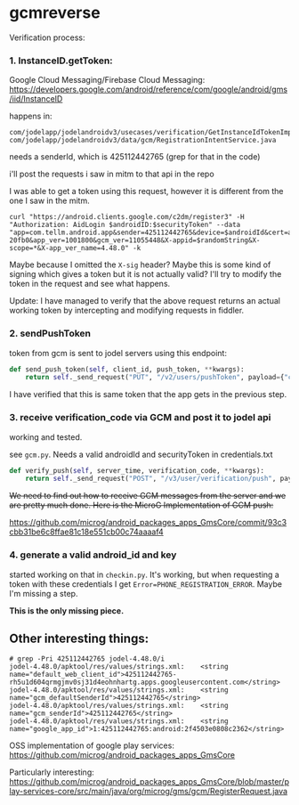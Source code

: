 # gcmreverse

Verification process:

### 1. InstanceID.getToken:

Google Cloud Messaging/Firebase Cloud Messaging: https://developers.google.com/android/reference/com/google/android/gms/iid/InstanceID

happens in:
```
com/jodelapp/jodelandroidv3/usecases/verification/GetInstanceIdTokenImpl.java
com/jodelapp/jodelandroidv3/data/gcm/RegistrationIntentService.java
```

needs a senderId, which is 425112442765 (grep for that in the code)

i'll post the requests i saw in mitm to that api in the repo

I was able to get a token using this request, however it is different from the one I saw in the mitm.
```
curl "https://android.clients.google.com/c2dm/register3" -H "Authorization: AidLogin $androidID:$securityToken" --data "app=com.tellm.android.app&sender=425112442765&device=$androidId&cert=a4a8d4d7b09736a0f65596a868cc6fd6209 20fb0&app_ver=1001800&gcm_ver=11055448&X-appid=$randomString&X-scope=*&X-app_ver_name=4.48.0" -k
```
Maybe because I omitted the ``X-sig`` header? Maybe this is some kind of signing which gives a token but it is not actually valid?
I'll try to modify the token in the request and see what happens.

Update: I have managed to verify that the above request returns an actual working token by intercepting and modifying requests in fiddler.


### 2. sendPushToken

token from gcm is sent to jodel servers using this endpoint:
```python
def send_push_token(self, client_id, push_token, **kwargs):
    return self._send_request("PUT", "/v2/users/pushToken", payload={"client_id": client_id, "push_token": push_token}, **kwargs)
```
I have verified that this is same token that the app gets in the previous step.

### 3. receive verification_code via GCM and post it to jodel api

working and tested.

see ``gcm.py``. Needs a valid androidId and securityToken in credentials.txt

```python
def verify_push(self, server_time, verification_code, **kwargs):
    return self._send_request("POST", "/v3/user/verification/push", payload={"server_time": server_time, "verification_code": verification_code}, **kwargs)
```

~~We need to find out how to receive GCM messages from the server and we are pretty much done. Here is the MicroG Implementation of GCM push:~~

https://github.com/microg/android_packages_apps_GmsCore/commit/93c3cbb31be6c8ffae81c18e551cb00c74aaaaf4


### 4. generate a valid android_id and key

started working on that in ``checkin.py``. It's working, but when requesting a token with these credentials I get ``Error=PHONE_REGISTRATION_ERROR``. Maybe I'm missing a step.

**This is the only missing piece.**


## Other interesting things:
```
# grep -Pri 425112442765 jodel-4.48.0/i
jodel-4.48.0/apktool/res/values/strings.xml:    <string name="default_web_client_id">425112442765-rh5u1d604qrmgjmv0sj31d4eohnhartg.apps.googleusercontent.com</string>
jodel-4.48.0/apktool/res/values/strings.xml:    <string name="gcm_defaultSenderId">425112442765</string>
jodel-4.48.0/apktool/res/values/strings.xml:    <string name="gcm_senderId">425112442765</string>
jodel-4.48.0/apktool/res/values/strings.xml:    <string name="google_app_id">1:425112442765:android:2f4503e0808c2362</string>
```

OSS implementation of google play services:
https://github.com/microg/android_packages_apps_GmsCore

Particularly interesting:
https://github.com/microg/android_packages_apps_GmsCore/blob/master/play-services-core/src/main/java/org/microg/gms/gcm/RegisterRequest.java















